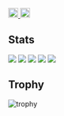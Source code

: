<p align="left">
  <a href="https://github.com/bq22005">
    <img height="20" src="https://komarev.com/ghpvc/?username=bq22005" />
  </a>
  <a href="https://github.com/bq22005">
    <img height="20" src="https://img.shields.io/github/followers/bq22005?label=follow&logo=github&style=flat" />
  </a>
</p>

## Stats
![](http://github-profile-summary-cards.vercel.app/api/cards/profile-details?username=bq22005&theme=gruvbox)
![](http://github-profile-summary-cards.vercel.app/api/cards/repos-per-language?username=bq22005&theme=gruvbox)
![](http://github-profile-summary-cards.vercel.app/api/cards/most-commit-language?username=bq22005&theme=gruvbox)
![](http://github-profile-summary-cards.vercel.app/api/cards/stats?username=bq22005&theme=gruvbox)
![](http://github-profile-summary-cards.vercel.app/api/cards/productive-time?username=bq22005&theme=gruvbox&utcOffset=9)

## Trophy
![trophy](https://github-profile-trophy.vercel.app/?username=bq22005&theme=gruvbox)
